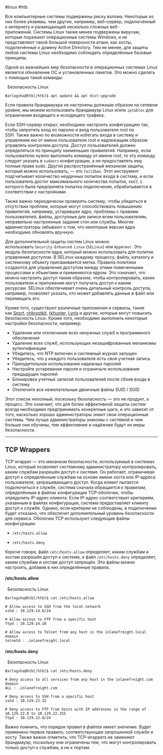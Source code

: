 #linux #htb 

Все компьютерные системы подвержены риску взлома. Некоторые из них более уязвимы, чем другие, например, веб-сервер, подключённый к интернету и размещающий несколько сложных веб-приложений. Системы Linux также менее подвержены вирусам, которые поражают операционные системы Windows, и не представляют такой большой поверхности атаки, как хосты, подключённые к домену Active Directory. Тем не менее, для защиты любой системы Linux необходимо соблюдать определённые базовые принципы.

Одной из важнейших мер безопасности в операционных системах Linux является обновление ОС и установленных пакетов. Это можно сделать с помощью такой команды:

  Безопасность Linux

```shell-session
Barlogsha@htb[/htb]$ apt update && apt dist-upgrade
```

Если правила брандмауэра не настроены должным образом на сетевом уровне, мы можем использовать брандмауэр Linux и/или `iptables` для ограничения входящего и исходящего трафика.

Если SSH-сервер открыт, необходимо настроить конфигурацию так, чтобы запретить вход по паролю и вход пользователя root по SSH. Также важно по возможности избегать входа в систему и управления ею от имени пользователя root и надлежащим образом управлять контролем доступа. Доступ пользователей должен определяться по принципу наименьших привилегий. Например, если пользователю нужно выполнить команду от имени root, то эту команду следует указать в `sudoers` конфигурации, а не предоставлять ему полные права sudo. Другой распространённый механизм защиты, который можно использовать, — это `fail2ban`. Этот инструмент подсчитывает количество неудачных попыток входа в систему, и если пользователь достиг максимального количества попыток, хост, с которого была предпринята попытка подключения, обрабатывается в соответствии с настройками.

Также важно периодически проверять систему, чтобы убедиться в отсутствии проблем, которые могут способствовать повышению привилегий, например, устаревшее ядро, проблемы с правами пользователей, файлы, доступные для записи всем пользователям, неправильно настроенные задания cron или службы. Многие администраторы забывают о том, что некоторые версии ядра необходимо обновлять вручную.

Для дополнительной защиты систем Linux можно использовать `Security-Enhanced Linux` (`SELinux`) или `AppArmor`. Это модуль безопасности ядра, который можно использовать для политик управления доступом. В SELinux каждому процессу, файлу, каталогу и системному объекту присваивается метка. Правила политики создаются для управления доступом между этими помеченными процессами и объектами и применяются ядром. Это означает, что можно настроить доступ таким образом, чтобы контролировать, какие пользователи и приложения могут получать доступ к каким ресурсам. SELinux обеспечивает очень детальный контроль доступа, например, позволяет указать, кто может добавлять данные в файл или перемещать его.

Кроме того, существуют различные приложения и сервисы, такие как [Snort](https://www.snort.org/), [chkrootkit](http://www.chkrootkit.org/), [rkhunter](https://packages.debian.org/sid/rkhunter), [Lynis](https://cisofy.com/lynis/) и другие, которые могут повысить безопасность Linux. Кроме того, необходимо выполнить некоторые настройки безопасности, например:

- Удаление или отключение всех ненужных служб и программного обеспечения
- Удаление всех служб, использующих незашифрованные механизмы аутентификации
- Убедитесь, что NTP включен и системный журнал запущен
- Убедитесь, что у каждого пользователя есть своя учетная запись
- Принудительное использование надежных паролей
- Настройте устаревание пароля и ограничьте использование предыдущих паролей
- Блокировка учетных записей пользователей после сбоев входа в систему
- Отключите все нежелательные двоичные файлы SUID / SGID

Этот список неполный, поскольку безопасность — это не продукт, а процесс. Это означает, что для более эффективной защиты систем всегда необходимо предпринимать конкретные шаги, и это зависит от того, насколько хорошо администраторы знают свои операционные системы. Чем лучше администраторы знакомы с системой и чем больше они обучены, тем эффективнее и надёжнее будут их меры безопасности.

---

## TCP Wrappers

TCP wrapper — это механизм безопасности, используемый в системах Linux, который позволяет системному администратору контролировать, каким службам разрешён доступ к системе. Он работает, ограничивая доступ к определённым службам на основе имени хоста или IP-адреса пользователя, запрашивающего доступ. Когда клиент пытается подключиться к службе, система сначала обращается к правилам, определённым в файлах конфигурации TCP-оболочек, чтобы определить IP-адрес клиента. Если IP-адрес соответствует критериям, указанным в файлах конфигурации, система предоставляет клиенту доступ к службе. Однако, если критерии не соблюдены, в подключении будет отказано, что обеспечит дополнительный уровень безопасности для сервиса. Оболочки TCP используют следующие файлы конфигурации:

- `/etc/hosts.allow`
    
- `/etc/hosts.deny`
    

Короче говоря, файл `/etc/hosts.allow` определяет, каким службам и хостам разрешён доступ к системе, а файл `/etc/hosts.deny` определяет, каким службам и хостам доступ запрещён. Эти файлы можно настроить, добавив в них определённые правила.

#### /etc/hosts.allow

  Безопасность Linux

```shell-session
Barlogsha@htb[/htb]$ cat /etc/hosts.allow

# Allow access to SSH from the local network
sshd : 10.129.14.0/24

# Allow access to FTP from a specific host
ftpd : 10.129.14.10

# Allow access to Telnet from any host in the inlanefreight.local domain
telnetd : .inlanefreight.local
```

#### /etc/hosts.deny

  Безопасность Linux

```shell-session
Barlogsha@htb[/htb]$ cat /etc/hosts.deny

# Deny access to all services from any host in the inlanefreight.com domain
ALL : .inlanefreight.com

# Deny access to SSH from a specific host
sshd : 10.129.22.22

# Deny access to FTP from hosts with IP addresses in the range of 10.129.22.0 to 10.129.22.255
ftpd : 10.129.22.0/24
```

Важно помнить, что *порядок правил в файлах имеет значение*. Будет применено первое правило, соответствующее запрошенной службе и хосту. Также важно отметить, что TCP-wrappers не заменяют брандмауэр, поскольку они ограничены тем, что могут контролировать только доступ к службам, а не к портам.